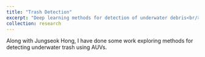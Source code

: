 ```yaml
---
title: "Trash Detection"
excerpt: "Deep learning methods for detection of underwater debris<br/><img src='/images/trash_detection.png'>"
collection: research
---
```


Along with Jungseok Hong, I have done some work exploring methods for detecting underwater trash using AUVs.
